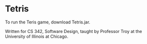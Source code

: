 # Tetris

To run the Teris game, download Tetris.jar.

Written for CS 342, Software Design, taught by Professor Troy at the University of Illinois at Chicago.

